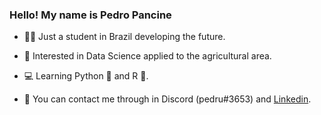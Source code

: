 ### Hello! My name is Pedro Pancine

- 👨‍💻 Just a student in Brazil developing the future.
- 🧮 Interested in Data Science applied to the agricultural area.
- 💻 Learning Python 🐍 and R 🦉.

- 🔭 You can contact me through in Discord (pedru#3653) and [Linkedin](https://www.linkedin.com/in/pedro-pancine-249068260/).

